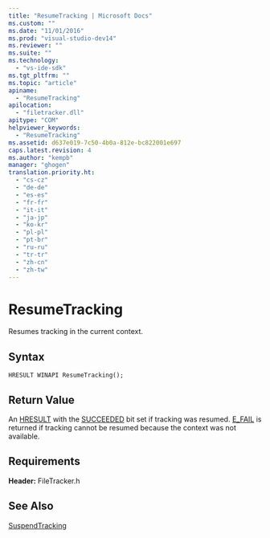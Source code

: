 ```yaml
---
title: "ResumeTracking | Microsoft Docs"
ms.custom: ""
ms.date: "11/01/2016"
ms.prod: "visual-studio-dev14"
ms.reviewer: ""
ms.suite: ""
ms.technology: 
  - "vs-ide-sdk"
ms.tgt_pltfrm: ""
ms.topic: "article"
apiname: 
  - "ResumeTracking"
apilocation: 
  - "filetracker.dll"
apitype: "COM"
helpviewer_keywords: 
  - "ResumeTracking"
ms.assetid: d637e019-7c50-4b0a-812e-bc822001e697
caps.latest.revision: 4
ms.author: "kempb"
manager: "ghogen"
translation.priority.ht: 
  - "cs-cz"
  - "de-de"
  - "es-es"
  - "fr-fr"
  - "it-it"
  - "ja-jp"
  - "ko-kr"
  - "pl-pl"
  - "pt-br"
  - "ru-ru"
  - "tr-tr"
  - "zh-cn"
  - "zh-tw"
---
```

# ResumeTracking
Resumes tracking in the current context.  
  
## Syntax  
  
```  
HRESULT WINAPI ResumeTracking();  
```  
  
## Return Value  
 An [HRESULT](assetId:///HRESULT?qualifyHint=False&autoUpgrade=True) with the [SUCCEEDED](assetId:///SUCCEEDED?qualifyHint=False&autoUpgrade=True) bit set if tracking was resumed. [E_FAIL](assetId:///E_FAIL?qualifyHint=False&autoUpgrade=True) is returned if tracking cannot be resumed because the context was not available.  
  
## Requirements  
 **Header:** FileTracker.h  
  
## See Also  
 [SuspendTracking](../msbuild/suspendtracking.md)